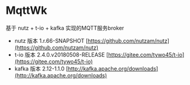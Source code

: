 # MqttWk

基于 nutz + t-io + kafka 实现的MQTT服务broker

* nutz 版本 1.r.66-SNAPSHOT [https://github.com/nutzam/nutz](https://github.com/nutzam/nutz)
* t-io 版本 2.4.0.v20180508-RELEASE [https://gitee.com/tywo45/t-io](https://gitee.com/tywo45/t-io)
* kafka 版本 2.12-1.1.0 [http://kafka.apache.org/downloads](http://kafka.apache.org/downloads)
